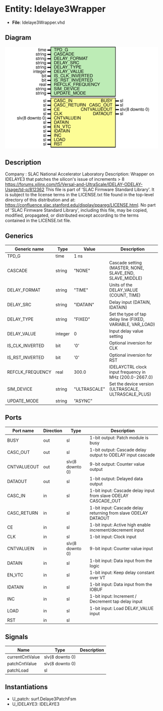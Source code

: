 # Entity: Idelaye3Wrapper

- **File**: Idelaye3Wrapper.vhd
## Diagram

![Diagram](Idelaye3Wrapper.svg "Diagram")
## Description

Company    : SLAC National Accelerator Laboratory
Description: Wrapper on IDELAYE3 that patches the silicon's issue of increments > 8
https://forums.xilinx.com/t5/Versal-and-UltraScale/IDELAY-ODELAY-Usage/td-p/812362
This file is part of 'SLAC Firmware Standard Library'.
It is subject to the license terms in the LICENSE.txt file found in the
top-level directory of this distribution and at:
   https://confluence.slac.stanford.edu/display/ppareg/LICENSE.html.
No part of 'SLAC Firmware Standard Library', including this file,
may be copied, modified, propagated, or distributed except according to
the terms contained in the LICENSE.txt file.
## Generics

| Generic name     | Type    | Value        | Description                                                |
| ---------------- | ------- | ------------ | ---------------------------------------------------------- |
| TPD_G            | time    | 1 ns         |                                                            |
| CASCADE          | string  | "NONE"       | Cascade setting (MASTER, NONE, SLAVE_END, SLAVE_MIDDLE)    |
| DELAY_FORMAT     | string  | "TIME"       | Units of the DELAY_VALUE (COUNT, TIME)                     |
| DELAY_SRC        | string  | "IDATAIN"    | Delay input (DATAIN, IDATAIN)                              |
| DELAY_TYPE       | string  | "FIXED"      | Set the type of tap delay line (FIXED, VARIABLE, VAR_LOAD) |
| DELAY_VALUE      | integer | 0            | Input delay value setting                                  |
| IS_CLK_INVERTED  | bit     | '0'          | Optional inversion for CLK                                 |
| IS_RST_INVERTED  | bit     | '0'          | Optional inversion for RST                                 |
| REFCLK_FREQUENCY | real    | 300.0        | IDELAYCTRL clock input frequency in MHz (200.0-2667.0)     |
| SIM_DEVICE       | string  | "ULTRASCALE" | Set the device version (ULTRASCALE, ULTRASCALE_PLUS)       |
| UPDATE_MODE      | string  | "ASYNC"      |                                                            |
## Ports

| Port name   | Direction | Type            | Description                                                    |
| ----------- | --------- | --------------- | -------------------------------------------------------------- |
| BUSY        | out       | sl              | 1-bit output: Patch module is busy                             |
| CASC_OUT    | out       | sl              | 1-bit output: Cascade delay output to ODELAY input cascade     |
| CNTVALUEOUT | out       | slv(8 downto 0) | 9-bit output: Counter value output                             |
| DATAOUT     | out       | sl              | 1-bit output: Delayed data output                              |
| CASC_IN     | in        | sl              | 1-bit input: Cascade delay input from slave ODELAY CASCADE_OUT |
| CASC_RETURN | in        | sl              | 1-bit input: Cascade delay returning from slave ODELAY DATAOUT |
| CE          | in        | sl              | 1-bit input: Active high enable increment/decrement input      |
| CLK         | in        | sl              | 1-bit input: Clock input                                       |
| CNTVALUEIN  | in        | slv(8 downto 0) | 9-bit input: Counter value input                               |
| DATAIN      | in        | sl              | 1-bit input: Data input from the logic                         |
| EN_VTC      | in        | sl              | 1-bit input: Keep delay constant over VT                       |
| IDATAIN     | in        | sl              | 1-bit input: Data input from the IOBUF                         |
| INC         | in        | sl              | 1-bit input: Increment / Decrement tap delay input             |
| LOAD        | in        | sl              | 1-bit input: Load DELAY_VALUE input                            |
| RST         | in        | sl              |                                                                |
## Signals

| Name            | Type            | Description |
| --------------- | --------------- | ----------- |
| currentCntValue | slv(8 downto 0) |             |
| patchCntValue   | slv(8 downto 0) |             |
| patchLoad       | sl              |             |
## Instantiations

- U_patch: surf.Delaye3PatchFsm
- U_IDELAYE3: IDELAYE3
